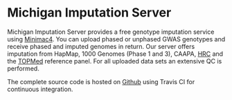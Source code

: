 # Michigan Imputation Server

Michigan Imputation Server provides a free genotype imputation service using [Minimac4](http://genome.sph.umich.edu/wiki/Minimac4). You can upload phased or unphased GWAS genotypes and receive phased and imputed genomes in return. Our server offers imputation from HapMap, 1000 Genomes (Phase 1 and 3), CAAPA, [HRC](http://www.haplotype-reference-consortium.org/) and the [TOPMed](http://nhlbiwgs.org/) reference panel. For all uploaded data sets an extensive QC is performed.

The complete source code is hosted on [Github](https://github.com/genepi/imputationserver/tree/qc-refactoring) using Travis CI for continuous integration.
